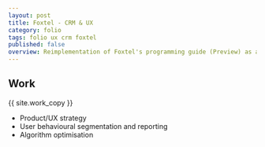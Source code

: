 ```yaml
---
layout: post
title: Foxtel - CRM & UX
category: folio
tags: folio ux crm foxtel
published: false
overview: Reimplementation of Foxtel's programming guide (Preview) as a dynamic, personalised email. The solution encompassed a customised Content Management System (CMS), a user profile management product as well as the weekly communication dispatch, reporting and optimisation.
---
```


## Work

{{ site.work_copy }}

* Product/UX strategy
* User behavioural segmentation and reporting
* Algorithm optimisation
